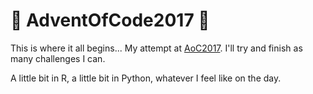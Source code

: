 # :christmas_tree:  AdventOfCode2017 :christmas_tree: 
This is where it all begins...
My attempt at [AoC2017](http://adventofcode.com/2017). 
I'll try and finish as many challenges I can.

A little bit in R, a little bit in Python, whatever I feel like on the day.
